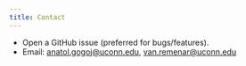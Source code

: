```yaml
---
title: Contact
---
```


- Open a GitHub issue (preferred for bugs/features).
- Email: anatol.gogoj@uconn.edu, van.remenar@uconn.edu

